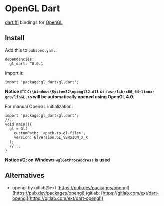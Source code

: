 # OpenGL Dart

[dart:ffi](https://dart.dev/guides/libraries/c-interop) bindings for [OpenGL](https://opengl.org/)

## Install

Add this to `pubspec.yaml`:

```
dependencies:
  gl_dart: ^0.0.1
```

Import it:

```
import 'package:gl_dart/gl.dart';
```

__Notice #1: `C:\Windows\System32\opengl32.dll` or `/usr/lib/x86_64-linux-gnu/libGL.so` will be automatically opened using OpenGL 4.0.__

For manual OpenGL initialization:

```
import 'package:gl_dart/gl.dart';
//...
void main(){
  gl = Gl(
    customPath: '<path-to-gl-file>',
    version: GlVersion.GL_VERSION_X_X
  );
  //...
}
```

__Notice #2: on Windows `wglGetProcAddress` is used__

## Alternatives

* opengl by gitlab@ext [https://pub.dev/packages/opengl](https://pub.dev/packages/opengl) (gitlab: [https://gitlab.com/ext/dart-opengl](https://gitlab.com/ext/dart-opengl))
